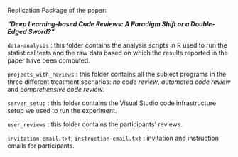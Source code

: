 Replication Package of the paper:

<strong><em>"Deep Learning-based Code Reviews: A Paradigm Shift or a Double-Edged Sword?"</em></strong>


`data-analysis` : this folder contains the analysis scripts in R used to run the statistical tests and the raw data based on which the results reported in the paper have been computed.

`projects_with_reviews` : this folder contains all the subject programs in the three different treatment scenarios: <em>no code review</em>, <em>automated code review</em> and <em>comprehensive code review</em>.

`server_setup` : this folder contains the Visual Studio code infrastructure setup we used to run the experiment.

`user_reviews` : this folder contains the participants' reviews.

`invitation-email.txt`, `instruction-email.txt` : invitation and instruction emails for participants.
